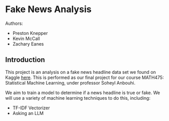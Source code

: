 # Fake News Analysis

Authors:

- Preston Knepper
- Kevin McCall
- Zachary Eanes

## Introduction

This project is an analysis on a fake news headline data set we found on Kaggle [here](https://www.kaggle.com/datasets/saurabhshahane/fake-news-classification). This is performed as our final project for our course MATH475: Statistical Machine Learning, under professor Soheyl Anbouhi.

We aim to train a model to determine if a news headline is true or fake. We will use a variety of machine learning techniques to do this, including:

- TF-IDF Vectorizer
- Asking an LLM
